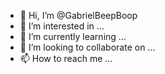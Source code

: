 - 👋 Hi, I’m @GabrielBeepBoop
- 👀 I’m interested in ...
- 🌱 I’m currently learning ...
- 💞️ I’m looking to collaborate on ...
- 📫 How to reach me ...

<!---
GabrielBeepBoop/GabrielBeepBoop is a ✨ special ✨ repository because its `README.md` (this file) appears on your GitHub profile.
You can click the Preview link to take a look at your changes.
--->
